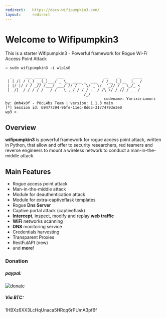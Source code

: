 ```yaml
---
redirect:   https://docs.wifipumpkin3.com/
layout:     redirect
---
```


# Welcome to Wifipumpkin3

This is a starter Wifipumpkin3 - Powerful framework for Rogue Wi-Fi Access Point Attack

```
→ sudo wifipumpkin3 -i wlp1s0

  _      ___ _____     ___                  __    _      ____
 | | /| / (_) __(_)___/ _ \__ ____ _  ___  / /__ (_)__  |_  /
 | |/ |/ / / _// /___/ ___/ // /  ' \/ _ \/  '_// / _ \_/_ <
 |__/|__/_/_/ /_/   /_/   \_,_/_/_/_/ .__/_/\_\/_/_//_/____/
                                   /_/
                                            codename: Yorixiriamori
by: @mh4x0f - P0cL4bs Team | version: 1.1.3 main
[*] Session id: 69477394-96fe-11ec-8d65-31774793e3e0
wp3 >
```

## Overview
**wifipumpkin3** is powerful framework for rogue access point attack, written in Python, that allow and offer to security researchers, red teamers and reverse engineers  to mount a wireless network to conduct a man-in-the-middle attack.

## Main Features

- Rogue access point attack
- Man-in-the-middle attack
- Module for deauthentication attack
- Module for extra-captiveflask templates 
- Rogue **Dns Server**
- Captive portal attack (captiveflask)
- **Intercept**, inspect, modify and replay **web traffic**
- **WiFi** networks scanning
- **DNS** monitoring service
- Credentials harvesting
- Transparent Proxies
- RestFulAPI (new) 
- and **more**!

### Donation

##### paypal:

[![donate](https://www.paypalobjects.com/en_US/i/btn/btn_donate_LG.gif)](https://www.paypal.com/cgi-bin/webscr?cmd=_s-xclick&hosted_button_id=PUPJEGHLJPFQL)

##### Via BTC:

1HBXz6XX3LcHqUnaca5HRqq6rPUmA3pf6f
